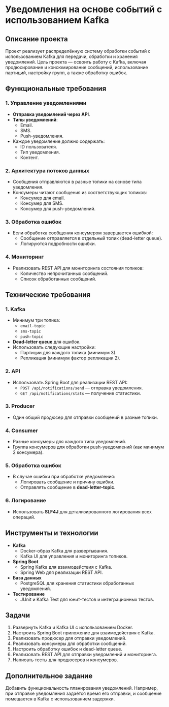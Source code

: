# Уведомления на основе событий с использованием Kafka

## Описание проекта

Проект реализует распределённую систему обработки событий с использованием Kafka для передачи, обработки и хранения уведомлений. Цель проекта — освоить работу с Kafka, включая продюсирование и консюмирование сообщений, использование партиций, настройку групп, а также обработку ошибок.

## Функциональные требования

### 1. Управление уведомлениями
- **Отправка уведомлений через API**.
- **Типы уведомлений**:
  - Email.
  - SMS.
  - Push-уведомления.
- Каждое уведомление должно содержать:
  - ID пользователя.
  - Тип уведомления.
  - Контент.

### 2. Архитектура потоков данных
- Сообщения отправляются в разные топики на основе типа уведомления.
- Консумеры читают сообщения из соответствующих топиков:
  - Консумер для email.
  - Консумер для SMS.
  - Консумер для push-уведомлений.

### 3. Обработка ошибок
- Если обработка сообщения консумером завершается ошибкой:
  - Сообщение отправляется в отдельный топик (dead-letter queue).
  - Логируются подробности ошибки.

### 4. Мониторинг
- Реализовать REST API для мониторинга состояния топиков:
  - Количество непрочитанных сообщений.
  - Список обработанных сообщений.

## Технические требования

### 1. Kafka
- Минимум три топика:
  - `email-topic`
  - `sms-topic`
  - `push-topic`
- **Dead-letter queue** для ошибок.
- Использовать следующие настройки:
  - Партиции для каждого топика (минимум 3).
  - Репликация (минимум фактор репликации 2).

### 2. API
- Использовать Spring Boot для реализации REST API:
  - `POST /api/notifications/send` — отправка уведомления.
  - `GET /api/notifications/stats` — получение статистики.

### 3. Producer
- Один общий продюсер для отправки сообщений в разные топики.

### 4. Consumer
- Разные консумеры для каждого типа уведомлений.
- Группа консумеров для обработки push-уведомлений (как минимум 2 консумера).

### 5. Обработка ошибок
- В случае ошибки при обработке уведомления:
  - Логировать сообщение и причину ошибки.
  - Отправлять сообщение в **dead-letter-topic**.

### 6. Логирование
- Использовать **SLF4J** для детализированного логирования всех операций.

## Инструменты и технологии

- **Kafka**
  - Docker-образ Kafka для развертывания.
  - Kafka UI для управления и мониторинга топиков.
- **Spring Boot**
  - Spring Kafka для взаимодействия с Kafka.
  - Spring Web для реализации REST API.
- **База данных**
  - PostgreSQL для хранения статистики обработанных уведомлений.
- **Тестирование**
  - JUnit и Kafka Test для юнит-тестов и интеграционных тестов.

## Задачи

1. Развернуть Kafka и Kafka UI с использованием Docker.
2. Настроить Spring Boot приложение для взаимодействия с Kafka.
3. Реализовать продюсер для отправки уведомлений.
4. Реализовать консумеры для обработки сообщений.
5. Настроить обработку ошибок и dead-letter queue.
6. Реализовать REST API для отправки уведомлений и мониторинга.
7. Написать тесты для продюсеров и консумеров.

## Дополнительное задание

Добавить функциональность планирования уведомлений. Например, при отправке уведомления задаётся время его отправки, и сообщение помещается в Kafka с использованием задержки.
